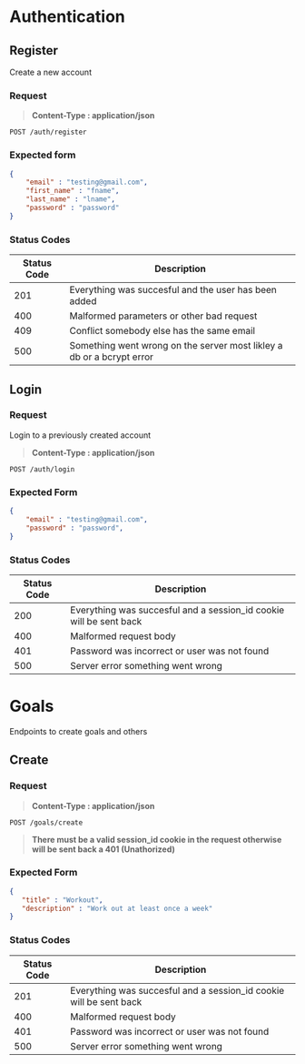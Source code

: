 # Authentication
## Register
Create a new account

### Request 
> **Content-Type : application/json** 
```http
POST /auth/register
```

### Expected form

```json
{
    "email" : "testing@gmail.com",
    "first_name" : "fname",
    "last_name" : "lname",
    "password" : "password"
}
```

### Status Codes
| Status Code | Description |
|-------------|-------------|
| 201         | Everything was succesful and the user has been added |
| 400         | Malformed parameters or other bad request |
| 409         | Conflict somebody else has the same email |
| 500         | Something went wrong on the server most likley a db or a bcrypt error|
## Login
### Request
Login to a previously created account
> **Content-Type : application/json** 
```http
POST /auth/login
```

### Expected Form
```json
{
    "email" : "testing@gmail.com",
    "password" : "password",
}
```

### Status Codes
| Status Code | Description| 
|-------------|------------|
| 200         | Everything was succesful and a session_id cookie will be sent back |
| 400         | Malformed request body |  
| 401         | Password was incorrect or user was not found | 
| 500         | Server error something went wrong |

# Goals 
Endpoints to create goals and others
## Create
### Request
> **Content-Type : application/json** 
```http
POST /goals/create
```
> **There must be a valid session_id cookie in the request otherwise will be sent back a 401 (Unathorized)** 

### Expected Form
```json
{
   "title" : "Workout",
   "description" : "Work out at least once a week"
}
```
### Status Codes
| Status Code | Description| 
|-------------|------------|
| 201         | Everything was succesful and a session_id cookie will be sent back |
| 400         | Malformed request body |  
| 401         | Password was incorrect or user was not found | 
| 500         | Server error something went wrong |
